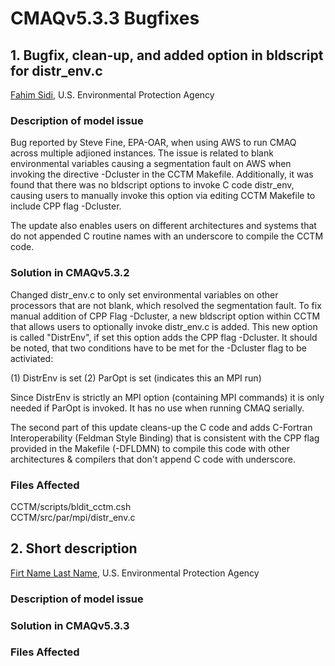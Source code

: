 # CMAQv5.3.3 Bugfixes

## 1. Bugfix, clean-up, and added option in bldscript for distr_env.c
[Fahim Sidi](mailto:sidi.fahim@epa.gov), U.S. Environmental Protection Agency

### Description of model issue

Bug reported by Steve Fine, EPA-OAR, when using AWS to run CMAQ across multiple adjioned instances. The issue is related to blank environmental variables causing a segmentation fault on AWS when invoking the directive -Dcluster in the CCTM Makefile. Additionally, it was found that there was no bldscript options to invoke C code distr_env, causing users to manually invoke this option via editing CCTM Makefile to include CPP flag -Dcluster. 

The update also enables users on different architectures and systems that do not appended C routine names with an underscore to compile the CCTM code.

### Solution in CMAQv5.3.2

Changed distr_env.c to only set environmental variables on other processors that are not blank, which resolved the segmentation fault. To fix manual addition of CPP Flag -Dcluster, a new bldscript option within CCTM that allows users to optionally invoke distr_env.c is added. This new option is called "DistrEnv", if set this option adds the CPP flag -Dcluster. It should be noted, that two conditions have to be met for the -Dcluster flag to be activiated:

(1) DistrEnv is set
(2) ParOpt is set (indicates this an MPI run)

Since DistrEnv is strictly an MPI option (containing MPI commands) it is only needed if ParOpt is invoked. It has no use when running CMAQ serially.

The second part of this update cleans-up the C code and adds C-Fortran Interoperability (Feldman Style Binding) that is consistent with the CPP flag provided in the Makefile (-DFLDMN) to compile this code with other architectures & compilers that don't append C code with underscore.  

### Files Affected 
CCTM/scripts/bldit_cctm.csh<br>
CCTM/src/par/mpi/distr_env.c


## 2. Short description
[Firt Name Last Name](mailto:last.first@epa.gov), U.S. Environmental Protection Agency

### Description of model issue


### Solution in CMAQv5.3.3


### Files Affected 
